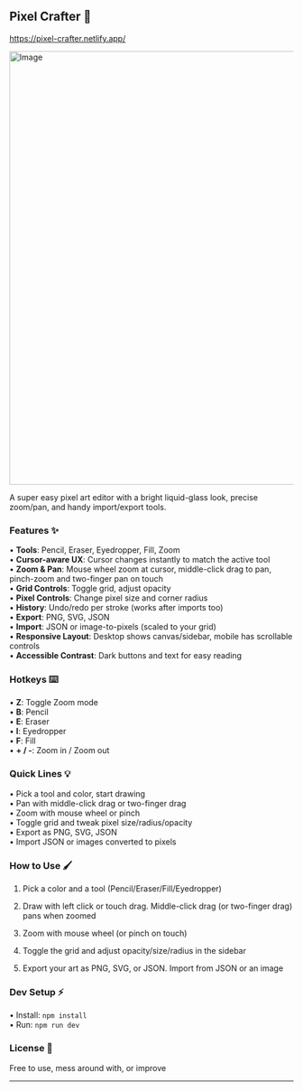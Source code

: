 ## Pixel Crafter 🎨
https://pixel-crafter.netlify.app/

<img width="1360" height="768" alt="Image" src="https://github.com/user-attachments/assets/9c41c8f9-6643-425a-be0f-0635130efac5" />

A super easy pixel art editor with a bright liquid-glass look, precise zoom/pan, and handy import/export tools.

### Features ✨

• **Tools**: Pencil, Eraser, Eyedropper, Fill, Zoom  
• **Cursor-aware UX**: Cursor changes instantly to match the active tool  
• **Zoom & Pan**: Mouse wheel zoom at cursor, middle-click drag to pan, pinch-zoom and two-finger pan on touch  
• **Grid Controls**: Toggle grid, adjust opacity  
• **Pixel Controls**: Change pixel size and corner radius  
• **History**: Undo/redo per stroke (works after imports too)  
• **Export**: PNG, SVG, JSON  
• **Import**: JSON or image-to-pixels (scaled to your grid)  
• **Responsive Layout**: Desktop shows canvas/sidebar, mobile has scrollable controls  
• **Accessible Contrast**: Dark buttons and text for easy reading

### Hotkeys ⌨️

• **Z**: Toggle Zoom mode  
• **B**: Pencil  
• **E**: Eraser  
• **I**: Eyedropper  
• **F**: Fill  
• **+ / -**: Zoom in / Zoom out

### Quick Lines 💡

• Pick a tool and color, start drawing  
• Pan with middle-click drag or two-finger drag  
• Zoom with mouse wheel or pinch  
• Toggle grid and tweak pixel size/radius/opacity  
• Export as PNG, SVG, JSON  
• Import JSON or images converted to pixels

### How to Use 🖌️

1. Pick a color and a tool (Pencil/Eraser/Fill/Eyedropper)
  
2. Draw with left click or touch drag. Middle-click drag (or two-finger drag) pans when zoomed
  
3. Zoom with mouse wheel (or pinch on touch)
  
4. Toggle the grid and adjust opacity/size/radius in the sidebar
  
5. Export your art as PNG, SVG, or JSON. Import from JSON or an image
  

### Dev Setup ⚡

• Install: `npm install`  
• Run: `npm run dev`

### License 📄

Free to use, mess around with, or improve

---
